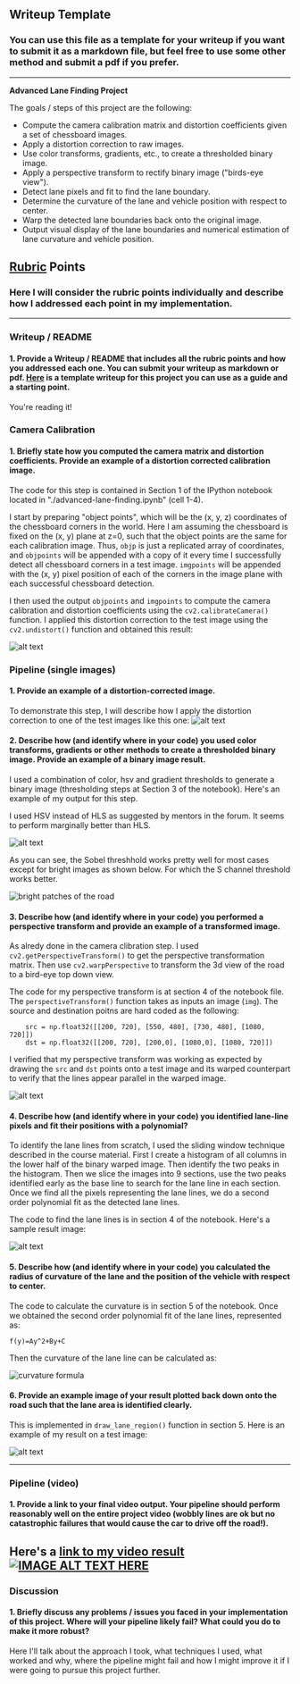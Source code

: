 ## Writeup Template

### You can use this file as a template for your writeup if you want to submit it as a markdown file, but feel free to use some other method and submit a pdf if you prefer.

---

**Advanced Lane Finding Project**

The goals / steps of this project are the following:

* Compute the camera calibration matrix and distortion coefficients given a set of chessboard images.
* Apply a distortion correction to raw images.
* Use color transforms, gradients, etc., to create a thresholded binary image.
* Apply a perspective transform to rectify binary image ("birds-eye view").
* Detect lane pixels and fit to find the lane boundary.
* Determine the curvature of the lane and vehicle position with respect to center.
* Warp the detected lane boundaries back onto the original image.
* Output visual display of the lane boundaries and numerical estimation of lane curvature and vehicle position.

[//]: # (Image References)

[image1]: ./writeup_images/camera-calibration.png "Undistorted"
[image2]: ./test_images/test9.jpg "Road Transformed"
[image3]: ./writeup_images/thresholding.png "Binary Example"
[image4]: ./writeup_images/perspective.png "Warp Example"
[image5]: ./writeup_images/lane-lines.png "Fit Visual"
[image6]: ./writeup_images/output.png "Output"
[video1]: ./project_video.mp4 "Video"

## [Rubric](https://review.udacity.com/#!/rubrics/571/view) Points

### Here I will consider the rubric points individually and describe how I addressed each point in my implementation.  

---

### Writeup / README

#### 1. Provide a Writeup / README that includes all the rubric points and how you addressed each one.  You can submit your writeup as markdown or pdf.  [Here](https://github.com/udacity/CarND-Advanced-Lane-Lines/blob/master/writeup_template.md) is a template writeup for this project you can use as a guide and a starting point.  

You're reading it!

### Camera Calibration

#### 1. Briefly state how you computed the camera matrix and distortion coefficients. Provide an example of a distortion corrected calibration image.

The code for this step is contained in Section 1 of the IPython notebook located in "./advanced-lane-finding.ipynb" (cell 1-4).  

I start by preparing "object points", which will be the (x, y, z) coordinates of the chessboard corners in the world. Here I am assuming the chessboard is fixed on the (x, y) plane at z=0, such that the object points are the same for each calibration image.  Thus, `objp` is just a replicated array of coordinates, and `objpoints` will be appended with a copy of it every time I successfully detect all chessboard corners in a test image.  `imgpoints` will be appended with the (x, y) pixel position of each of the corners in the image plane with each successful chessboard detection.  

I then used the output `objpoints` and `imgpoints` to compute the camera calibration and distortion coefficients using the `cv2.calibrateCamera()` function.  I applied this distortion correction to the test image using the `cv2.undistort()` function and obtained this result: 

![alt text][image1]

### Pipeline (single images)

#### 1. Provide an example of a distortion-corrected image.

To demonstrate this step, I will describe how I apply the distortion correction to one of the test images like this one:
![alt text][image2]

#### 2. Describe how (and identify where in your code) you used color transforms, gradients or other methods to create a thresholded binary image.  Provide an example of a binary image result.

I used a combination of color, hsv and gradient thresholds to generate a binary image (thresholding steps at Section 3 of the notebook).  Here's an example of my output for this step.

I used HSV instead of HLS as suggested by mentors in the forum. It seems to perform marginally better than HLS.

![alt text][image3]

As you can see, the Sobel threshhold works pretty well for most cases except for bright images as shown below. For which the S channel threshold works better.

![bright patches of the road](writeup_images/bright-image.png)

#### 3. Describe how (and identify where in your code) you performed a perspective transform and provide an example of a transformed image.

As alredy done in the camera clibration step. I used `cv2.getPerspectiveTransform()` to get the perspective transformation matrix. Then use `cv2.warpPerspective` to transform the 3d view of the road to a bird-eye top down view.

The code for my perspective transform is at section 4 of the notebook file.  The `perspectiveTransform()` function takes as inputs an image (`img`). The source and destination poitns are hard coded as the following:

``` 
    src = np.float32([[200, 720], [550, 480], [730, 480], [1080, 720]])
    dst = np.float32([[200, 720], [200,0], [1080,0], [1080, 720]])

```

I verified that my perspective transform was working as expected by drawing the `src` and `dst` points onto a test image and its warped counterpart to verify that the lines appear parallel in the warped image.

![alt text][image4]

#### 4. Describe how (and identify where in your code) you identified lane-line pixels and fit their positions with a polynomial?

To identify the lane lines from scratch, I used the sliding window technique described in the course material. First I create a histogram of all columns in the lower half of the binary warped image. Then identify the two peaks in the histogram. Then we slice the images into 9 sections, use the two peaks identified early as the base line to search for the lane line in each section. Once we find all the pixels representing the lane lines, we do a second order polynomial fit as the detected lane lines.

The code to find the lane lines is in section 4 of the notebook. Here's a sample result image:

![alt text][image5]

#### 5. Describe how (and identify where in your code) you calculated the radius of curvature of the lane and the position of the vehicle with respect to center.

The code to calculate the curvature is in section 5 of the notebook. Once we obtained the second order polynomial fit of the lane lines, represented as:

`f(y)=Ay^2​​+By+C`

Then the curvature of the lane line can be calculated as:

![curvature formula](writeup_images/curvature-formula.png)


#### 6. Provide an example image of your result plotted back down onto the road such that the lane area is identified clearly.

This is implemented in `draw_lane_region()` function in section 5.  Here is an example of my result on a test image:

![alt text][image6]

---

### Pipeline (video)

#### 1. Provide a link to your final video output.  Your pipeline should perform reasonably well on the entire project video (wobbly lines are ok but no catastrophic failures that would cause the car to drive off the road!).

Here's a [link to my video result](./output_videos/project_video.mp4)
[![IMAGE ALT TEXT HERE](https://img.youtube.com/vi/LuIEBhCekxk/0.jpg)](https://www.youtube.com/watch?v=LuIEBhCekxk)
---

### Discussion

#### 1. Briefly discuss any problems / issues you faced in your implementation of this project.  Where will your pipeline likely fail?  What could you do to make it more robust?

Here I'll talk about the approach I took, what techniques I used, what worked and why, where the pipeline might fail and how I might improve it if I were going to pursue this project further.  
